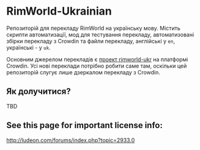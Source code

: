 # RimWorld-Ukrainian
Репозиторій для перекладу RimWorld на українську мову. Містить скрипти автоматизації, мод для тестування перекладу, автоматизовані збірки перекладу з Crowdin та файли перекладу, англійські у `en`, українські - у `uk`.

Основним джерелом перекладів є [проект rimworld-ukr](https://crowdin.com/project/rimworld-ukr) на платформі Crowdin. Усі нові переклади потрібно робити саме там, оскільки цей репозиторій слугує лише дзеркалом перекладу з Crowdin.

## Як долучитися?

TBD

## See this page for important license info:
http://ludeon.com/forums/index.php?topic=2933.0
